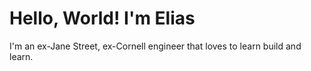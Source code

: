 # Hello, World! I'm Elias
I'm an ex-Jane Street, ex-Cornell engineer that loves to learn build and learn.
